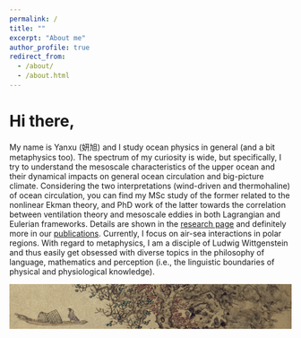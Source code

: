 ```yaml
---
permalink: /
title: ""
excerpt: "About me"
author_profile: true
redirect_from: 
  - /about/
  - /about.html
---
```


Hi there, 
======
My name is Yanxu (妍旭) and I study ocean physics in general (and a bit metaphysics too). The spectrum of my curiosity is wide, but specifically, I try to understand the mesoscale characteristics of the upper ocean and their dynamical impacts on general ocean circulation and big-picture climate. Considering the two interpretations (wind-driven and thermohaline) of ocean circulation, you can find my MSc study of the former related to the nonlinear Ekman theory, and PhD work of the latter towards the correlation between ventilation theory and mesoscale eddies in both Lagrangian and Eulerian frameworks. Details are shown in the [research page](https://yanxu-chen.github.io/research) and definitely more in our [publications](https://yanxu-chen.github.io/publications). Currently, I focus on air-sea interactions in polar regions. With regard to metaphysics, I am a disciple of Ludwig Wittgenstein and thus easily get obsessed with diverse topics in the philosophy of language, mathematics and perception (i.e., the linguistic boundaries of physical and physiological knowledge). 

![Editing a markdown file for a talk](/images/Lanying2.png)

